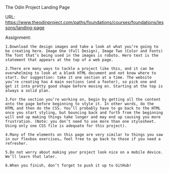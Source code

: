 The Odin Project Landing Page

URL: https://www.theodinproject.com/paths/foundations/courses/foundations/lessons/landing-page

Assignment:

    1.Download the design images and take a look at what you’re going to be creating here. Image One (Full Design), Image Two (Color and Fonts) The font that’s being used in the images is roboto. Hero text is the statement that appears at the top of a web page.
    
    2.There are many ways to tackle a project like this, and it can be overwhelming to look at a blank HTML document and not know where to start. Our suggestion: take it one section at a time. The website you’re creating has 4 main sections (and a footer), so pick one and get it into pretty good shape before moving on. Starting at the top is always a solid plan.
    
    3.For the section you’re working on, begin by getting all the content onto the page before beginning to style it. In other words, do the HTML and then do the CSS. You’ll probably have to go back to the HTML once you start styling, but bouncing back and forth from the beginning will end up making things take longer and may end up causing you more frustration. (Note: you don’t need to use more than one stylesheet. Using only one CSS file is adequate for this project).
    
    4.Many of the elements on this page are very similar to things you saw in our flexbox exercises… feel free to go back to those if you need a refresher.
    
    5.Do not worry about making your project look nice on a mobile device. We’ll learn that later.
    
    6.When you finish, don’t forget to push it up to GitHub!
